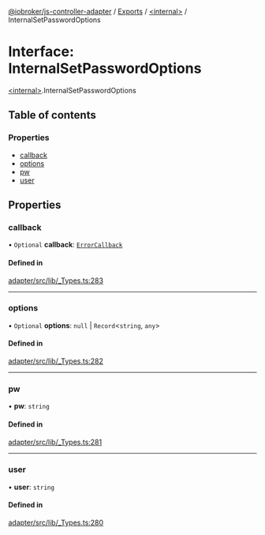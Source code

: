 [@iobroker/js-controller-adapter](../README.md) / [Exports](../modules.md) / [\<internal\>](../modules/internal_.md) / InternalSetPasswordOptions

# Interface: InternalSetPasswordOptions

[\<internal\>](../modules/internal_.md).InternalSetPasswordOptions

## Table of contents

### Properties

- [callback](internal_.InternalSetPasswordOptions.md#callback)
- [options](internal_.InternalSetPasswordOptions.md#options)
- [pw](internal_.InternalSetPasswordOptions.md#pw)
- [user](internal_.InternalSetPasswordOptions.md#user)

## Properties

### callback

• `Optional` **callback**: [`ErrorCallback`](../modules/internal_.md#errorcallback)

#### Defined in

[adapter/src/lib/_Types.ts:283](https://github.com/ioBroker/ioBroker.js-controller/blob/15b63baad7cacbc59edebce9945e4c2f83b7912e/packages/adapter/src/lib/_Types.ts#L283)

___

### options

• `Optional` **options**: ``null`` \| `Record`\<`string`, `any`\>

#### Defined in

[adapter/src/lib/_Types.ts:282](https://github.com/ioBroker/ioBroker.js-controller/blob/15b63baad7cacbc59edebce9945e4c2f83b7912e/packages/adapter/src/lib/_Types.ts#L282)

___

### pw

• **pw**: `string`

#### Defined in

[adapter/src/lib/_Types.ts:281](https://github.com/ioBroker/ioBroker.js-controller/blob/15b63baad7cacbc59edebce9945e4c2f83b7912e/packages/adapter/src/lib/_Types.ts#L281)

___

### user

• **user**: `string`

#### Defined in

[adapter/src/lib/_Types.ts:280](https://github.com/ioBroker/ioBroker.js-controller/blob/15b63baad7cacbc59edebce9945e4c2f83b7912e/packages/adapter/src/lib/_Types.ts#L280)
